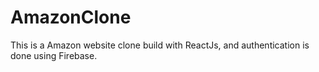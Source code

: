 # AmazonClone
This is a Amazon website clone build with ReactJs, and authentication is done using Firebase.
